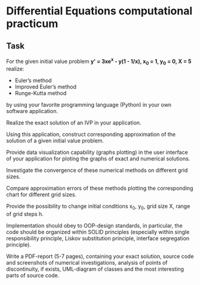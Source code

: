 # Differential Equations computational practicum

## Task

For the given initial value problem **y' = 3xe<sup>x</sup> - y(1 - 1/x), x<sub>0</sub> = 1, y<sub>0</sub> = 0, X = 5** realize:

* Euler’s method
* Improved Euler’s method
* Runge-Kutta method

by using your favorite programming language (Python) in your own software application.

Realize the exact solution of an IVP in your application.

Using this application, construct corresponding approximation of the solution of a given initial value problem.

Provide data visualization capability (graphs plotting) in the user interface of your application for ploting the graphs of exact and numerical solutions.

Investigate the convergence of these numerical methods on different grid sizes.

Compare approximation errors of these methods plotting the corresponding chart for different grid sizes.

Provide the possibility to change initial conditions x<sub>0</sub>, y<sub>0</sub>, grid size X, range of grid steps h.

Implementation should obey to OOP-design standards, in particular, the code should be organized within SOLID principles (especially within single responsibility principle, Liskov substitution principle, interface segregation principle).

Write a PDF-report (5-7 pages), containing your exact solution, source code and screenshots of numerical investigations, analysis of points of discontinuity, if exists, UML-diagram of classes and the most interesting parts of source code.
